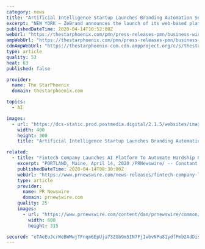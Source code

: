 ```yaml
---
category: news
title: "Artificial Intelligence Startup Launches Branding Automation Service Worldwide"
excerpt: "NEW YORK — ZeBrand announces the launch of its web-based platform, zebranding.com, designed to automate brand identity creation for startups and small businesses worldwide through their proprietary artificial intelligence-based algorithm. A.I. brand identity automation service ZeBrand launches globally The company solves a crucial pain point ..."
publishedDateTime: 2020-04-14T10:52:00Z
webUrl: "https://thestarphoenix.com/pmn/press-releases-pmn/business-wire-news-releases-pmn/artificial-intelligence-startup-launches-branding-automation-service-worldwide/wcm/4dccab3a-20c5-4704-9b39-fb215182f579/"
ampWebUrl: "https://thestarphoenix.com/pmn/press-releases-pmn/business-wire-news-releases-pmn/artificial-intelligence-startup-launches-branding-automation-service-worldwide/wcm/4dccab3a-20c5-4704-9b39-fb215182f579/amp/"
cdnAmpWebUrl: "https://thestarphoenix-com.cdn.ampproject.org/c/s/thestarphoenix.com/pmn/press-releases-pmn/business-wire-news-releases-pmn/artificial-intelligence-startup-launches-branding-automation-service-worldwide/wcm/4dccab3a-20c5-4704-9b39-fb215182f579/amp/"
type: article
quality: 53
heat: 63
published: false

provider:
  name: The StarPhoenix
  domain: thestarphoenix.com

topics:
  - AI

images:
  - url: "https://dcs-static.prod.postmedia.digital/2.1.5/websites/images/postmedia-image-fallback.png"
    width: 400
    height: 300
    title: "Artificial Intelligence Startup Launches Branding Automation Service Worldwide"

related:
  - title: "Fintech Company Launches AI Platform To Automate Hardship Relief For Financially Stressed Borrowers"
    excerpt: "PORTLAND, Maine, April 14, 2020 /PRNewswire/ -- Constant, a Maine-based financial technology company, has launched an AI-powered software platform for banks and non-bank consumer lenders that provides faster and more accurate decisions about payment deferrals, loan modifications and other workouts. The solution significantly reduces massive ..."
    publishedDateTime: 2020-04-14T08:30:00Z
    webUrl: "https://www.prnewswire.com/news-releases/fintech-company-launches-ai-platform-to-automate-hardship-relief-for-financially-stressed-borrowers-301039573.html"
    type: article
    provider:
      name: PR Newswire
      domain: prnewswire.com
    quality: 25
    images:
      - url: "https://www.prnewswire.com/content/dam/prnewswire/common/prn_facebook_sharing_logo.jpg"
        width: 600
        height: 315

secured: "eTAeEuJcrWeBWMwjTFnqm6EpUja73ZGb9m5IN7FjIwbvNPu81ydfPmb2AdDisXQamVrmp7AjRXuWtT/bxKJcIkk8vzn0W1AHJpGMWQ81QJZqwQtTgaFHQV9R04kszAHkickVzLqZ83uvGbGILtal1gVtxS4HNBYIV0MX/cthwGNxPv0e04e98YXgUMyONN01EhKns3bVa65k+T4RtyMWTJTx2nmEnAxjQucq8bYYKu1mScldZ4QbfB5+xS6rgosae18Xipj6vKtkuqayO+xEF4+dK0uJXSzITGYqV9uaMAuUpUC9o4OpKD8afE1pol27;/vmHby+YpvXuOoA8Kns88Q=="
---
```



